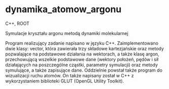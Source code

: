 # dynamika_atomow_argonu
C++, ROOT

Symulacje kryształu argonu metodą dynamiki molekularnej

Program realizujący zadanie napisano w języku C++. Zaimplementowano dwie klasy:
vector, która zawierała trzy składowe kartezjańskie oraz metody pozwalające na podstawowe działania na wektorach, 
a także klasę argon, przechowującą wszelkie podstawowe dane (wektory położeń, pędów i sił działających na poszczególne cząstki, parametry symulacji) oraz metody symulujące, a także zapisujące dane. 
Oddzielnie powstał także program do wizualizacji ruchu atomów. On także napisany został w C++ z wykorzystaniem biblioteki GLUT (OpenGL Utility Toolkit).

